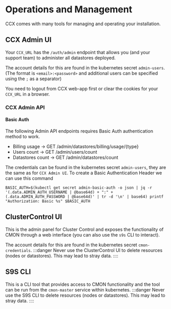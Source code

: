 # Operations and Management

CCX comes with many tools for managing and operating your installation.

## CCX Admin UI

Your `CCX_URL` has the `/auth/admin` endpoint that allows you (and your support team) to administer all datastores deployed.

The account details for this are found in the kubernetes secret `admin-users`. (The format is `<email>:<password>` and additional users can be specified using the `;` as a separator)

You need to logout from CCX web-app first or clear the cookies for your `CCX_URL` in a browser.

### CCX Admin API

#### Basic Auth
The following Admin API endpoints requires Basic Auth authentication method to work.
- Billing usage → GET /admin/datastores/billing/usage/{type}
- Users count → GET /admin/users/count
- Datastores count → GET /admin/datastores/count

The credentials can be found in the kubernetes secret `admin-users`, they are the same as for `CCX Admin UI`.
To create a Basic Authentication Header we can use this command

```shell
BASIC_AUTH=$(kubectl get secret admin-basic-auth -o json | jq -r '(.data.ADMIN_AUTH_USERNAME | @base64d) + ":" + (.data.ADMIN_AUTH_PASSWORD | @base64d)' | tr -d '\n' | base64) printf "Authorization: Basic %s" $BASIC_AUTH
```

## ClusterControl UI

This is the admin panel for Cluster Control and exposes the functionality of CMON through a web interface (you can also use the `s9s` CLI to interact).

The account details for this are found in the kubernetes secret `cmon-credentials`.
:::danger
Never use the ClusterControl UI to delete resources (nodes or datastores). This may lead to stray data.
::::

## S9S CLI

This is a CLI tool that provides access to CMON functionality and the tool can be run from the `cmon-master` service within kubernetes.
:::danger
Never use the S9S CLI to delete resources (nodes or datastores). This may lead to stray data.
::::
